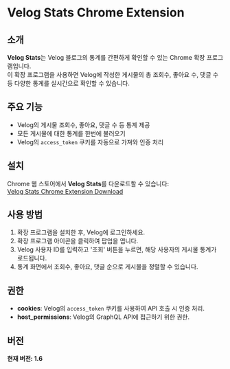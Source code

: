 # Velog Stats Chrome Extension

## 소개

**Velog Stats**는 Velog 블로그의 통계를 간편하게 확인할 수 있는 Chrome 확장 프로그램입니다.  
이 확장 프로그램을 사용하면 Velog에 작성한 게시물의 총 조회수, 좋아요 수, 댓글 수 등 다양한 통계를 실시간으로 확인할 수 있습니다.

## 주요 기능

- Velog의 게시물 조회수, 좋아요, 댓글 수 등 통계 제공
- 모든 게시물에 대한 통계를 한번에 불러오기
- Velog의 `access_token` 쿠키를 자동으로 가져와 인증 처리

## 설치

Chrome 웹 스토어에서 **Velog Stats**를 다운로드할 수 있습니다:  
[Velog Stats Chrome Extension Download](https://chromewebstore.google.com/detail/velog-stats/dgdmogoodedabnaklhlohncclnjalfad?authuser=0&hl=en)

## 사용 방법

1. 확장 프로그램을 설치한 후, Velog에 로그인하세요.
2. 확장 프로그램 아이콘을 클릭하여 팝업을 엽니다.
3. Velog 사용자 ID를 입력하고 '조회' 버튼을 누르면, 해당 사용자의 게시물 통계가 로드됩니다.
4. 통계 화면에서 조회수, 좋아요, 댓글 순으로 게시물을 정렬할 수 있습니다.

## 권한

- **cookies**: Velog의 `access_token` 쿠키를 사용하여 API 호출 시 인증 처리.
- **host_permissions**: Velog의 GraphQL API에 접근하기 위한 권한.

## 버전

**현재 버전: 1.6**
